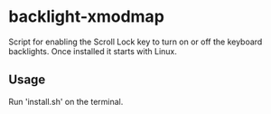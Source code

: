 # backlight-xmodmap

Script for enabling the Scroll Lock key to turn on or off the keyboard backlights. Once installed it starts with Linux.

## Usage
Run 'install.sh' on the terminal.
